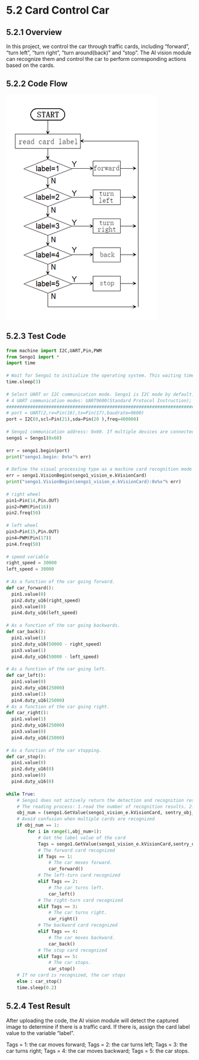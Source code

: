 # 5.2 Card Control Car

## 5.2.1 Overview

In this project, we control the car through traffic cards, including “forward”, “turn left”, “turn right”, “turn around(back)” and “stop”. The AI vision module can recognize them and control the car to perform corresponding actions based on the cards.

## 5.2.2 Code Flow

![b18](./media/b18.png)

## 5.2.3 Test Code

```python
from machine import I2C,UART,Pin,PWM
from Sengo1 import *
import time

# Wait for Sengo1 to initialize the operating system. This waiting time cannot be removed to prevent the situation where the controller has already developed and sent instructions before Sengo1 has been fully initialized
time.sleep(3)

# Select UART or I2C communication mode. Sengo1 is I2C mode by default. You can change it by just pressing the mode button.
# 4 UART communication modes: UART9600(Standard Protocol Instruction); UART57600(Standard Protocol Instruction), UART115200(Standard Protocol Instruction); Simple9600(Simple Protocol Instruction)
#########################################################################################################
# port = UART(2,rx=Pin(16),tx=Pin(17),baudrate=9600)
port = I2C(0,scl=Pin(21),sda=Pin(20 ),freq=400000)

# Sengo1 communication address: 0x60. If multiple devices are connected to the I2C bus, please avoid address conflicts.
sengo1 = Sengo1(0x60)

err = sengo1.begin(port)
print("sengo1.begin: 0x%x"% err)
 
# Define the visual processing type as a machine card recognition mode
err = sengo1.VisionBegin(sengo1_vision_e.kVisionCard)
print("sengo1.VisionBegin(sengo1_vision_e.kVisionCard):0x%x"% err)

# right wheel
pin1=Pin(14,Pin.OUT)
pin2=PWM(Pin(16))
pin2.freq(50)

# left wheel
pin3=Pin(15,Pin.OUT)
pin4=PWM(Pin(17))
pin4.freq(50)

# speed variable
right_speed = 30000
left_speed = 30000

# As a function of the car going forward.
def car_forward(): 
  pin1.value(0)
  pin2.duty_u16(right_speed) 
  pin3.value(0)
  pin4.duty_u16(left_speed)

# As a function of the car going backwards.
def car_back(): 
  pin1.value(1)
  pin2.duty_u16(50000 - right_speed)  
  pin3.value(1)
  pin4.duty_u16(50000 - left_speed)

# As a function of the car going left.
def car_left(): 
  pin1.value(0)
  pin2.duty_u16(25000)  
  pin3.value(1)
  pin4.duty_u16(25000)
# As a function of the car going right.
def car_right(): 
  pin1.value(1)
  pin2.duty_u16(25000)  
  pin3.value(0)
  pin4.duty_u16(25000)

# As a function of the car stopping.
def car_stop(): 
  pin1.value(0)
  pin2.duty_u16(0)  
  pin3.value(0)
  pin4.duty_u16(0)

while True:
    # Sengo1 does not actively return the detection and recognition results; it requires the main control board to send instructions for reading.
    # The reading process: 1.read the number of recognition results. 2.After receiving the instruction, Sengo1 will refresh the result data. 3.If the number of results is not zero, the board will then send instructions to read the relevant information. (Please be sure to build the program according to this process.)
    obj_num = (sengo1.GetValue(sengo1_vision_e.kVisionCard, sentry_obj_info_e.kStatus))
    # Avoid confusion when multiple cards are recognized
    if obj_num == 1:
        for i in range(1,obj_num+1):
            # Get the label value of the card 
            Tags = sengo1.GetValue(sengo1_vision_e.kVisionCard,sentry_obj_info_e.kLabel,i)
            # The forward card recognized
            if Tags == 1:
                # The car moves forward.
                car_forward()
            # The left-turn card recognized
            elif Tags == 2:
                # The car turns left.
                car_left()
            # The right-turn card recognized
            elif Tags == 3:
                # The car turns right.
                car_right()
            # The backward card recognized
            elif Tags == 4:
                # The car moves backward.
                car_back()
            # The stop card recognized
            elif Tags == 5:
                # The car stops.
                car_stop()
    # If no card is recognized, the car stops
    else : car_stop()
    time.sleep(0.2)
```

## 5.2.4 Test Result

After uploading the code, the AI vision module will detect the captured image to determine if there is a traffic card. If there is, assign the card label value to the variable “label”. 

Tags = 1: the car moves forward; Tags = 2: the car turns left; Tags = 3: the car turns right; Tags = 4: the car moves backward; Tags = 5: the car stops.

